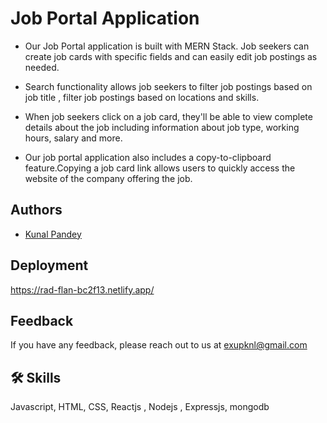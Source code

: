 
# Job Portal Application
* Our Job Portal application is built with MERN Stack. Job seekers can create job cards with specific fields and can easily edit job postings as needed.

* Search functionality allows job seekers to filter job postings based on job title , filter job postings based on locations and skills.

* When job seekers click on a job card, they'll be able to view complete details about the job including information about job type, working hours, salary and more.

* Our job portal application also includes a copy-to-clipboard feature.Copying a job card link allows users to quickly access the website of the company offering the job.



## Authors

- [Kunal Pandey](https://github.com/xkunalx?tab=repositories)


## Deployment

https://rad-flan-bc2f13.netlify.app/


## Feedback

If you have any feedback, please reach out to us at exupknl@gmail.com


## 🛠 Skills
Javascript, HTML, CSS, Reactjs , Nodejs , Expressjs, mongodb

